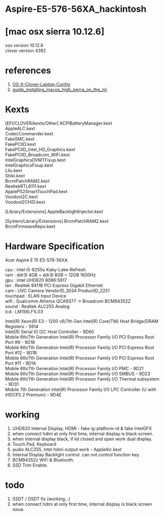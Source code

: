 # Aspire-E5-576-56XA_hackintosh

# [mac osx sierra 10.12.6]
osx version 10.12.6<br>
clover version 4392

# references
1. <a href="https://github.com/RehabMan/OS-X-Clover-Laptop-Config">OS-X-Clover-Laptop-Config</a>
2. <a href="https://www.reddit.com/r/hackintosh/comments/7amizy/guide_installing_macos_high_sierra_on_the_mi/">guide_installing_macos_high_sierra_on_the_mi</a>
# Kexts
[EFI/CLOVER/kexts/Other]
ACPIBatteryManager.kext<br>
AppleALC.kext<br>
CodecCommander.kext<br>
FakeSMC.kext<br>
FakePCIID.kext<br>
FakePCIID_Intel_HD_Graphics.kext<br>
FakePCIID_Broadcom_WiFi.kext<br>
IntelGraphicsDVMTFixup.kext<br>
IntelGraphicsFixup.kext<br>
Lilu.kext<br>
Shiki.kext<br>
BrcmPatchRAM2.kext<br>
RealtekRTL8111.kext<br>
ApplePS2SmartTouchPad.kext<br>
VoodooI2C.kext<br>
VoodooI2CHID.kext<br>

[Library/Extensions]
AppleBacklightInjector.kext<br>

[System/Library/Extensions]
BrcmPatchRAM2.kext<br>
BrcmFirmwareRepo.kext<br>

# Hardware Specification
Acer Aspire E 15 E5-576-56XA<br>

cpu : intel i5-8250u Kaby-Lake-Refresh<br>
ram : ddr3l 4GB + ddr3l 8GB = 12GB 1600Hz<br>
gpu : intel UHD620 8086:5917<br>
lan : Realtek 8411B PCI Express Gigabit Ethernet<br>
cam : UVC Camera VendorID_3034 ProductID_2251<br>
touchpad : ELAN Input Device<br>
wifi : Qualcomm Atheros QCA9377 -> Broadcom BCM94352Z<br>
sound : Realtek ALC255 Analog<br>
lcd : LM156LF1L03<br>

Intel(R) Xeon(R) E3 - 1200 v6/7th Gen Intel(R) Core(TM) Host Bridge/DRAM Registers - 5914<br>
Intel(R) Serial IO I2C Host Controller - 9D60<br>
Mobile 6th/7th Generation Intel(R) Processor Family I/O PCI Express Root Port #9 - 9D18<br>
Mobile 6th/7th Generation Intel(R) Processor Family I/O PCI Express Root Port #12 - 9D1B<br>
Mobile 6th/7th Generation Intel(R) Processor Family I/O PCI Express Root Port #11 - 9D1A<br>
Mobile 6th/7th Generation Intel(R) Processor Family I/O PMC - 9D21<br>
Mobile 6th/7th Generation Intel(R) Processor Family I/O SMBUS - 9D23<br>
Mobile 6th/7th Generation Intel(R) Processor Family I/O Thermal subsystem - 9D31<br>
Mobile 7th Generation Intel(R) Processor Family I/O LPC Controller (U with iHDCP2.2 Premium) - 9D4E<br>

# working
1. UHD620 Internal Display, HDMI - fake ig-platform-id & fake IntelGFX
2. when connect hdmi at only first time, internal display is black screen.
3. when internal display black, if lid closed and open work dual display.
4. Touch Pad, Keyboard
5. audio ALC255, Intel hdmi output work - AppleAlc.kext
6. Internal Display Backlight control. can not control function key.
7. BCM94352z WiFi & Bluetooth.
8. SSD Trim Enable.

# todo
1. SSDT / DSDT fix (working...)
2. when connect hdmi at only first time, internal display is black screen issue.

